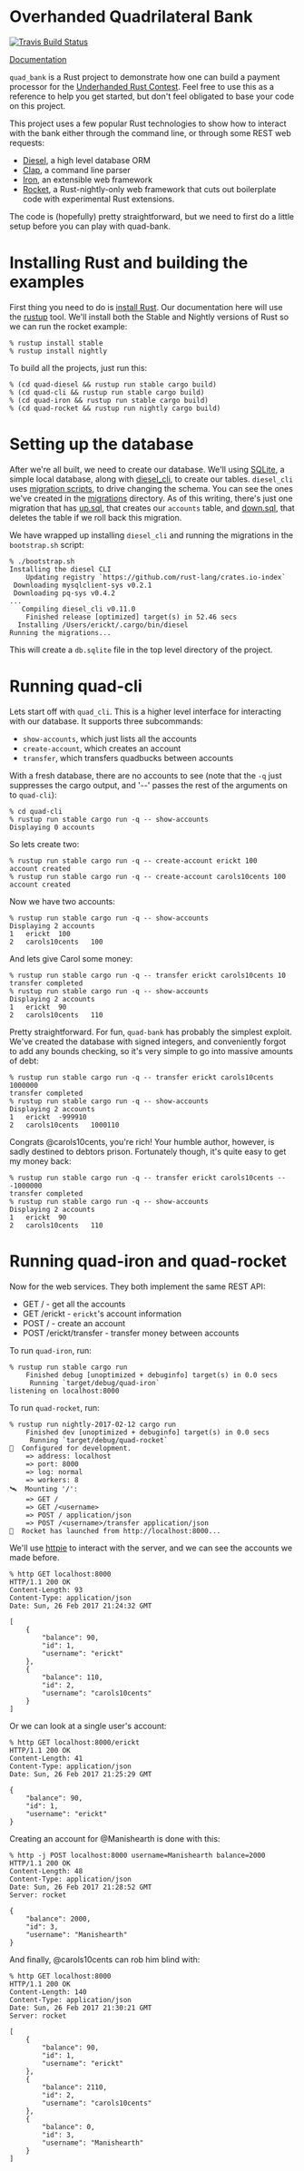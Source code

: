 # Overhanded Quadrilateral Bank

[![Travis Build Status](https://travis-ci.org/erickt/quad-bank.png?branch=master)](https://travis-ci.org/erickt/quad-bank)

[Documentation](https://erickt.github.io/quad-bank)

`quad_bank` is a Rust project to demonstrate how one can build a payment
processor for the [Underhanded Rust
Contest](https://underhanded.rs/blog/2016/12/15/underhanded-rust.en-US.html).
Feel free to use this as a reference to help you get started, but don't feel
obligated to base your code on this project.

This project uses a few popular Rust technologies to show how to interact with
the bank either through the command line, or through some REST web requests:

* [Diesel](http://diesel.rs), a high level database ORM
* [Clap](https://github.com/kbknapp/clap-rs), a command line parser
* [Iron](http://ironframework.io), an extensible web framework
* [Rocket](https://rocket.rs), a Rust-nightly-only web framework that cuts out
  boilerplate code with experimental Rust extensions.

The code is (hopefully) pretty straightforward, but we need to first do a
little setup before you can play with quad-bank.

# Installing Rust and building the examples

First thing you need to do is [install
Rust](https://www.rust-lang.org/en-US/install.html). Our documentation here
will use the [rustup](https://github.com/rust-lang-nursery/rustup.rs) tool.
We'll install both the Stable and Nightly versions of Rust so we can run the
rocket example:

```
% rustup install stable
% rustup install nightly
```

To build all the projects, just run this:

```
% (cd quad-diesel && rustup run stable cargo build)
% (cd quad-cli && rustup run stable cargo build)
% (cd quad-iron && rustup run stable cargo build)
% (cd quad-rocket && rustup run nightly cargo build)
```

# Setting up the database

After we're all built, we need to create our database. We'll using
[SQLite](https://www.sqlite.org/), a simple local database, along with
[diesel\_cli](https://crates.io/crates/diesel_cli), to create our tables.
`diesel_cli` uses [migration
scripts](http://docs.diesel.rs/diesel/migrations/index.html), to drive changing
the schema. You can see the ones we've created in the
[migrations](https://github.com/erickt/quad-bank/tree/master/migrations)
directory. As of this writing, there's just one migration that has
[up.sql](https://github.com/erickt/quad-bank/blob/master/migrations/20170219173610_create_accounts/up.sql),
that creates our `accounts` table, and 
[down.sql](https://github.com/erickt/quad-bank/blob/master/migrations/20170219173610_create_accounts/down.sql),
that deletes the table if we roll back this migration.

We have wrapped up installing `diesel_cli` and running the migrations in the
`bootstrap.sh` script:

```
% ./bootstrap.sh
Installing the diesel CLI
    Updating registry `https://github.com/rust-lang/crates.io-index`
 Downloading mysqlclient-sys v0.2.1
 Downloading pq-sys v0.4.2
...
   Compiling diesel_cli v0.11.0
    Finished release [optimized] target(s) in 52.46 secs
  Installing /Users/erickt/.cargo/bin/diesel
Running the migrations...
```

This will create a `db.sqlite` file in the top level directory of the project.

# Running quad-cli

Lets start off with `quad_cli`. This is a higher level interface for
interacting with our database. It supports three subcommands:

* `show-accounts`, which just lists all the accounts
* `create-account`, which creates an account
* `transfer`, which transfers quadbucks between accounts

With a fresh database, there are no accounts to see (note that the `-q` just
suppresses the cargo output, and '--' passes the rest of the arguments on to
`quad-cli`):

```
% cd quad-cli
% rustup run stable cargo run -q -- show-accounts
Displaying 0 accounts
```

So lets create two:

```
% rustup run stable cargo run -q -- create-account erickt 100
account created
% rustup run stable cargo run -q -- create-account carols10cents 100
account created
```

Now we have two accounts:

```
% rustup run stable cargo run -q -- show-accounts
Displaying 2 accounts
1	erickt	100
2	carols10cents	100
```

And lets give Carol some money:

```
% rustup run stable cargo run -q -- transfer erickt carols10cents 10
transfer completed
% rustup run stable cargo run -q -- show-accounts
Displaying 2 accounts
1	erickt	90
2	carols10cents	110
```

Pretty straightforward. For fun, `quad-bank` has probably the simplest exploit.
We've created the database with signed integers, and conveniently forgot to add
any bounds checking, so it's very simple to go into massive amounts of debt:

```
% rustup run stable cargo run -q -- transfer erickt carols10cents 1000000
transfer completed
% rustup run stable cargo run -q -- show-accounts
Displaying 2 accounts
1	erickt	-999910
2	carols10cents	1000110
```

Congrats @carols10cents, you're rich! Your humble author, however, is sadly
destined to debtors prison. Fortunately though, it's quite easy to get my money
back:

```
% rustup run stable cargo run -q -- transfer erickt carols10cents -- -1000000
transfer completed
% rustup run stable cargo run -q -- show-accounts
Displaying 2 accounts
1	erickt	90
2	carols10cents	110
```

# Running quad-iron and quad-rocket

Now for the web services. They both implement the same REST API:

* GET / - get all the accounts
* GET /erickt - `erickt`'s account information
* POST / - create an account
* POST /erickt/transfer - transfer money between accounts

To run `quad-iron`, run:

```
% rustup run stable cargo run
    Finished debug [unoptimized + debuginfo] target(s) in 0.0 secs
     Running `target/debug/quad-iron`
listening on localhost:8000
```

To run `quad-rocket`, run:

```
% rustup run nightly-2017-02-12 cargo run
    Finished dev [unoptimized + debuginfo] target(s) in 0.0 secs
     Running `target/debug/quad-rocket`
🔧  Configured for development.
    => address: localhost
    => port: 8000
    => log: normal
    => workers: 8
🛰  Mounting '/':
    => GET /
    => GET /<username>
    => POST / application/json
    => POST /<username>/transfer application/json
🚀  Rocket has launched from http://localhost:8000...
```

We'll use [httpie](https://httpie.org/) to interact with the server, and we can
see the accounts we made before.

```
% http GET localhost:8000
HTTP/1.1 200 OK
Content-Length: 93
Content-Type: application/json
Date: Sun, 26 Feb 2017 21:24:32 GMT

[
    {
        "balance": 90,
        "id": 1,
        "username": "erickt"
    },
    {
        "balance": 110,
        "id": 2,
        "username": "carols10cents"
    }
]
```

Or we can look at a single user's account:

```
% http GET localhost:8000/erickt
HTTP/1.1 200 OK
Content-Length: 41
Content-Type: application/json
Date: Sun, 26 Feb 2017 21:25:29 GMT

{
    "balance": 90,
    "id": 1,
    "username": "erickt"
}
```

Creating an account for @Manishearth is done with this:

```
% http -j POST localhost:8000 username=Manishearth balance=2000
HTTP/1.1 200 OK
Content-Length: 48
Content-Type: application/json
Date: Sun, 26 Feb 2017 21:28:52 GMT
Server: rocket

{
    "balance": 2000,
    "id": 3,
    "username": "Manishearth"
}
```

And finally, @carols10cents can rob him blind with:

```
% http GET localhost:8000
HTTP/1.1 200 OK
Content-Length: 140
Content-Type: application/json
Date: Sun, 26 Feb 2017 21:30:21 GMT
Server: rocket

[
    {
        "balance": 90,
        "id": 1,
        "username": "erickt"
    },
    {
        "balance": 2110,
        "id": 2,
        "username": "carols10cents"
    },
    {
        "balance": 0,
        "id": 3,
        "username": "Manishearth"
    }
]
```
